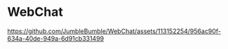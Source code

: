 # WebChat


https://github.com/JumbleBumble/WebChat/assets/113152254/956ac90f-634a-40de-949a-6d91cb331499

